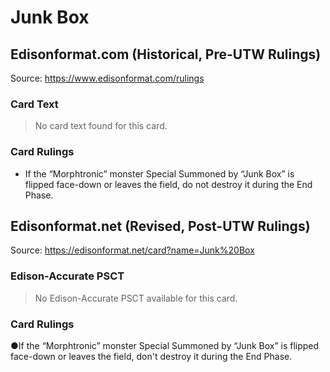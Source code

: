 # Junk Box

## Edisonformat.com (Historical, Pre-UTW Rulings)

Source: https://www.edisonformat.com/rulings

### Card Text

> No card text found for this card.

### Card Rulings

*   If the “Morphtronic” monster Special Summoned by “Junk Box” is flipped face-down or leaves the field, do not destroy it during the End Phase.

## Edisonformat.net (Revised, Post-UTW Rulings)

Source: https://edisonformat.net/card?name=Junk%20Box

### Edison-Accurate PSCT

> No Edison-Accurate PSCT available for this card.

### Card Rulings

●If the “Morphtronic” monster Special Summoned by “Junk Box” is flipped face-down or leaves the field, don't destroy it during the End Phase.
            
